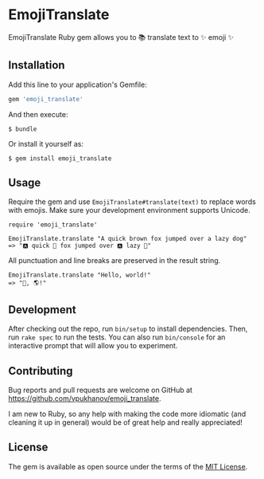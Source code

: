 # EmojiTranslate

EmojiTranslate Ruby gem allows you to 📚 translate text to ✨ emoji ✨

## Installation

Add this line to your application's Gemfile:

```ruby
gem 'emoji_translate'
```

And then execute:

    $ bundle

Or install it yourself as:

    $ gem install emoji_translate

## Usage

Require the gem and use `EmojiTranslate#translate(text)` to replace words with emojis. Make sure your development environment supports Unicode.

    require 'emoji_translate'
    
    EmojiTranslate.translate "A quick brown fox jumped over a lazy dog"
    => "🅰️ quick 🐴 fox jumped over 🅰️ lazy 🐶"

All punctuation and line breaks are preserved in the result string.

    EmojiTranslate.translate "Hello, world!"
    => "👋, 🌎!"

## Development

After checking out the repo, run `bin/setup` to install dependencies. Then, run `rake spec` to run the tests. You can also run `bin/console` for an interactive prompt that will allow you to experiment.

## Contributing

Bug reports and pull requests are welcome on GitHub at https://github.com/vpukhanov/emoji_translate.

I am new to Ruby, so any help with making the code more idiomatic (and cleaning it up in general) would be of great help and really appreciated!

## License

The gem is available as open source under the terms of the [MIT License](http://opensource.org/licenses/MIT).
